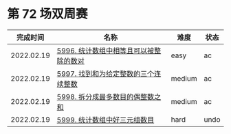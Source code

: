 # 第 72 场双周赛

**完成时间**|**名称**|**难度**|**状态**
------------|--------|--------|-------
2022.02.19|[5996. 统计数组中相等且可以被整除的数对](./5996.%20统计数组中相等且可以被整除的数对)|easy|ac
2022.02.19|[5997. 找到和为给定整数的三个连续整数](./5997.%20找到和为给定整数的三个连续整数)|medium|ac
2022.02.19|[5998. 拆分成最多数目的偶整数之和](./5998.%20拆分成最多数目的偶整数之和)|medium|ac
2022.02.19|[5999. 统计数组中好三元组数目](./5999.%20统计数组中好三元组数目)|hard|undo
